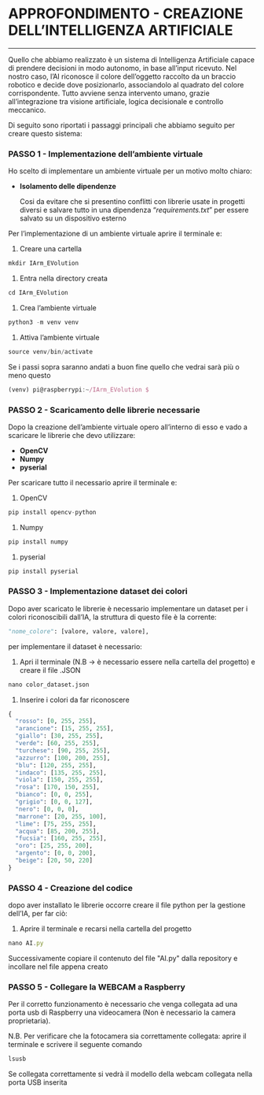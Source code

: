 # APPROFONDIMENTO - CREAZIONE DELL’INTELLIGENZA ARTIFICIALE

---

Quello che abbiamo realizzato è un sistema di Intelligenza Artificiale capace di prendere decisioni in modo autonomo, in base all’input ricevuto. Nel nostro caso, l’AI riconosce il colore dell’oggetto raccolto da un braccio robotico e decide dove posizionarlo, associandolo al quadrato del colore corrispondente. Tutto avviene senza intervento umano, grazie all’integrazione tra visione artificiale, logica decisionale e controllo meccanico.

Di seguito sono riportati i passaggi principali che abbiamo seguito per creare questo sistema:

### PASSO 1 - Implementazione dell’ambiente virtuale

Ho scelto di implementare un ambiente virtuale per un motivo molto chiaro:

- **Isolamento delle dipendenze**
    
    Cosi da evitare che si presentino conflitti con librerie usate in progetti diversi e salvare tutto in una dipendenza “*requirements.txt*” per essere salvato su un dispositivo esterno 
    

Per l’implementazione di un ambiente virtuale aprire il terminale e:

1. Creare una cartella 

```jsx
mkdir IArm_EVolution
```

1. Entra nella directory creata

```jsx
cd IArm_EVolution
```

1. Crea l’ambiente virtuale 

```jsx
python3 -m venv venv
```

1. Attiva l’ambiente virtuale 

```jsx
source venv/bin/activate
```

Se i passi sopra saranno andati a buon fine quello che vedrai sarà più o meno questo

```jsx
(venv) pi@raspberrypi:~/IArm_EVolution $
```

### PASSO 2 - Scaricamento delle librerie necessarie

Dopo la creazione dell’ambiente virtuale opero all’interno di esso e vado a scaricare le librerie che devo utilizzare:

- **OpenCV**
- **Numpy**
- **pyserial**

Per scaricare tutto il necessario aprire il terminale e:

1. OpenCV 

```jsx
pip install opencv-python 
```

1. Numpy

```jsx
pip install numpy
```

1. pyserial

```jsx
pip install pyserial
```

### PASSO 3 - Implementazione dataset dei colori

Dopo aver scaricato le librerie è necessario implementare un dataset per i colori riconoscibili dall’IA, la struttura di questo file è la corrente:

```python
"nome_colore": [valore, valore, valore],
```

per implementare il dataset è necessario:

1. Apri il terminale (N.B → è necessario essere nella cartella del progetto) e creare il file .JSON

```python
nano color_dataset.json
```

1. Inserire i colori da far riconoscere 

```python
{
  "rosso": [0, 255, 255],
  "arancione": [15, 255, 255],
  "giallo": [30, 255, 255],
  "verde": [60, 255, 255],
  "turchese": [90, 255, 255],
  "azzurro": [100, 200, 255],
  "blu": [120, 255, 255],
  "indaco": [135, 255, 255],
  "viola": [150, 255, 255],
  "rosa": [170, 150, 255],
  "bianco": [0, 0, 255],
  "grigio": [0, 0, 127],
  "nero": [0, 0, 0],
  "marrone": [20, 255, 100],
  "lime": [75, 255, 255],
  "acqua": [85, 200, 255],
  "fucsia": [160, 255, 255],
  "oro": [25, 255, 200],
  "argento": [0, 0, 200],
  "beige": [20, 50, 220]
}
```

### PASSO 4 - Creazione del codice

dopo aver installato le librerie occorre creare il file python per la gestione dell’IA, per far ciò:

1. Aprire il terminale e recarsi nella cartella del progetto 

```jsx
nano AI.py
```

Successivamente copiare il contenuto del file "AI.py" dalla repository e incollare nel file appena creato

### PASSO 5 - Collegare la WEBCAM a Raspberry

Per il corretto funzionamento è necessario che venga collegata ad una porta usb di Raspberry una videocamera (Non è necessario la camera proprietaria).

N.B. Per verificare che la fotocamera sia correttamente collegata: aprire il terminale e scrivere il seguente comando
```jsx
lsusb
```

Se collegata correttamente si vedrà il modello della webcam collegata nella porta USB inserita
